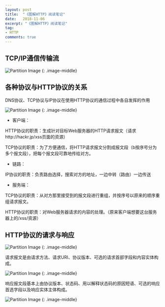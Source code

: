 ```yaml
---
layout: post
title:  "《图解HTTP》阅读笔记"
date:   2018-11-06
excerpt: "《图解HTTP》阅读笔记"
tag:
- HTTP
comments: true
---
```



## TCP/IP通信传输流
![Partition Image](http://ox6xu9hb7.bkt.clouddn.com/TCP:IP%E9%80%9A%E4%BF%A1%E4%BC%A0%E8%BE%93%E6%B5%81.png)
{: .image-middle}

## 各种协议与HTTP协议的关系
DNS协议、TCP协议与IP协议在使用HTTP协议的通信过程中各自发挥的作用

![Partition Image](http://ox6xu9hb7.bkt.clouddn.com/HTTP:DNS:TCP:IP.png)
{: .image-middle}

* 客户端：

HTTP协议的职责：生成针对目标Web服务器的HTTP请求报文（请求http://hackr.jp/xss页面的资源）

TCP协议的职责：为了方便通信，将HTTP请求报文分割成报文段（b按序号分为多个报文段），把每个报文段可靠地传给对方。

* 链路：

IP协议的职责：负责路由选择，搜索对方的地址，一边中转（路由）一边传送

* 服务端：

TCP协议的职责：从对方那里接受到的报文段进行重组，并按序号以原来的顺序重组请求报文。

HTTP协议的职责：对Web服务器请求的内容的处理。（原来客户端想要这台服务器上的/xss/资源）

## HTTP协议的请求与响应
![Partition Image](http://ox6xu9hb7.bkt.clouddn.com/requestAndResponse.png)
{: .image-middle}

请求报文是由请求方法、请求URI、协议版本、可选的请求首部字段和内容实体构成。

![Partition Image](http://ox6xu9hb7.bkt.clouddn.com/request.png)
{: .image-middle}

响应报文段基本上由协议版本、状态码、用以解释状态码的原因短语、可选的响应首选字段以及响应实体主体构成。

![Partition Image](http://ox6xu9hb7.bkt.clouddn.com/response.png)
{: .image-middle}
